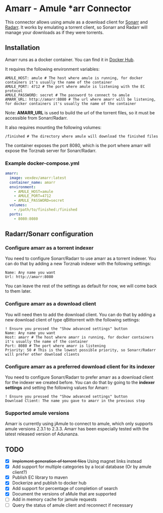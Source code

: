 # Amarr - Amule *arr Connector

This connector allows using amule as a download client for [Sonarr](https://sonarr.tv/)
and [Radarr](https://radarr.video/).
It works by emulating a torrent client, so Sonarr and Radarr will manage your downloads as if they were torrents.

## Installation

Amarr runs as a docker container. You can find it in [Docker Hub](https://hub.docker.com/r/vexdev/amarr).

It requires the following environment variables:

```
AMULE_HOST: amule # The host where amule is running, for docker containers it's usually the name of the container
AMULE_PORT: 4712 # The port where amule is listening with the EC protocol
AMULE_PASSWORD: secret # The password to connect to amule
AMARR_URL: http://amarr:8080 # The url where amarr will be listening, for docker containers it's usually the name of the container
```

Note: **AMARR_URL** is used to build the url of the torrent files, so it must be accessible from Sonarr/Radarr.

It also requires mounting the following volumes:

```
/finished # The directory where amule will download the finished files
```

The container exposes the port 8080, which is the port where amarr will expose the Torznab server for Sonarr/Radarr.

### Example docker-compose.yml

```yaml
amarr:
  image: vexdev/amarr:latest
  container_name: amarr
  environment:
    - AMULE_HOST=amule
    - AMULE_PORT=4712
    - AMULE_PASSWORD=secret
  volumes:
    - /path/to/finished:/finished
  ports:
    - 8080:8080
```

## Radarr/Sonarr configuration

### Configure amarr as a torrent indexer

You need to configure Sonarr/Radarr to use amarr as a torrent indexer. You can do that by adding a new Torznab indexer
with the following settings:

```
Name: Any name you want
Url: http://amarr:8080
```

You can leave the rest of the settings as default for now, we will come back to them later.

### Configure amarr as a download client

You will need then to add the download client. You can do that by adding a new download client of type qBittorrent with
the following settings:

```
! Ensure you pressed the "Show advanced settings" button
Name: Any name you want
Host: amarr # The host where amarr is running, for docker containers it's usually the name of the container
Port: 8080 # The port where amarr is listening
Priority: 50 # This is the lowest possible priority, so Sonarr/Radarr will prefer other download clients
```

### Configure amarr as a preferred download client for its indexer

You need to configure Sonarr/Radarr to prefer amarr as a download client for the indexer we created before.
You can do that by going to the **indexer settings** and setting the following values for Amarr:

```
! Ensure you pressed the "Show advanced settings" button
Download Client: The name you gave to amarr in the previous step
```

### Supported amule versions

Amarr is currently using jAmule to connect to amule, which only supports amule versions 2.3.1 to 2.3.3.
Amarr has been especially tested with the latest released version of Adunanza.

## TODO

- [X] ~~Implement generation of torrent files~~ Using magnet links instead
- [X] Add support for multiple categories by a local database (Or by amule client?)
- [X] Publish EC library to maven
- [X] Dockerize and publish to docker hub
- [X] Add support for percentage of completion of search
- [X] Document the versions of aMule that are supported
- [ ] Add in memory cache for jamule requests
- [ ] Query the status of amule client and reconnect if necessary